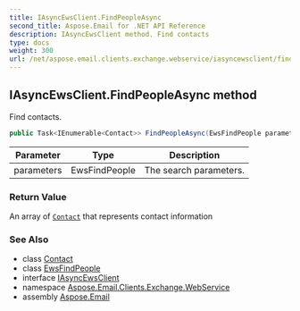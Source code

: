 ```yaml
---
title: IAsyncEwsClient.FindPeopleAsync
second_title: Aspose.Email for .NET API Reference
description: IAsyncEwsClient method. Find contacts
type: docs
weight: 300
url: /net/aspose.email.clients.exchange.webservice/iasyncewsclient/findpeopleasync/
---
```

## IAsyncEwsClient.FindPeopleAsync method

Find contacts.

```csharp
public Task<IEnumerable<Contact>> FindPeopleAsync(EwsFindPeople parameters)
```

| Parameter | Type | Description |
| --- | --- | --- |
| parameters | EwsFindPeople | The search parameters. |

### Return Value

An array of [`Contact`](../../../aspose.email.personalinfo/contact/) that represents contact information

### See Also

* class [Contact](../../../aspose.email.personalinfo/contact/)
* class [EwsFindPeople](../../../aspose.email.clients.exchange.webservice.models/ewsfindpeople/)
* interface [IAsyncEwsClient](../)
* namespace [Aspose.Email.Clients.Exchange.WebService](../../iasyncewsclient/)
* assembly [Aspose.Email](../../../)


